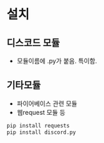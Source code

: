# 설치
## 디스코드 모듈
* 모듈이름에 .py가 붙음. 특이함. 
## 기타모듈
* 파이어베이스 관련 모듈
* 웹request 모듈 등

```python
pip install requests 
pip install discord.py 
```

